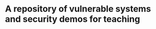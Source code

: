 A repository of vulnerable systems and security demos for teaching
==================================================================
